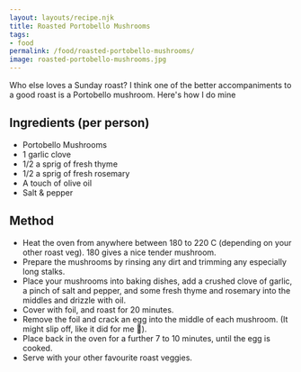 ```yaml
---
layout: layouts/recipe.njk
title: Roasted Portobello Mushrooms
tags:
- food
permalink: /food/roasted-portobello-mushrooms/
image: roasted-portobello-mushrooms.jpg
---
```

Who else loves a Sunday roast? I think one of the better accompaniments to a good roast is a Portobello mushroom. Here's how I do mine

## Ingredients (per person)
- Portobello Mushrooms
- 1 garlic clove
- 1/2 a sprig of fresh thyme
- 1/2 a sprig of fresh rosemary
- A touch of olive oil
- Salt & pepper

## Method
- Heat the oven from anywhere between 180 to 220 C (depending on your other roast veg). 180 gives a nice tender mushroom.
- Prepare the mushrooms by rinsing any dirt and trimming any especially long stalks.
- Place your mushrooms into baking dishes, add a crushed clove of garlic, a pinch of salt and pepper, and some fresh thyme and rosemary into the middles and drizzle with oil.
- Cover with foil, and roast for 20 minutes.
- Remove the foil and crack an egg into the middle of each mushroom. (It might slip off, like it did for me 🙈).
- Place back in the oven for a further 7 to 10 minutes, until the egg is cooked.
- Serve with your other favourite roast veggies.